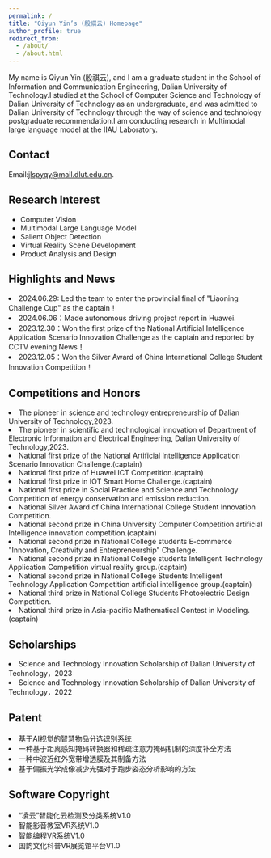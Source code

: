```yaml
---
permalink: /
title: "Qiyun Yin’s (殷祺云) Homepage"
author_profile: true
redirect_from: 
  - /about/
  - /about.html
---
```


My name is Qiyun Yin (殷祺云), and I am a graduate student in the School of Information and Communication Engineering, Dalian University of Technology.I studied at the School of Computer Science and Technology of Dalian University of Technology as an undergraduate, and was admitted to Dalian University of Technology through the way of science and technology postgraduate recommendation.I am conducting research in Multimodal large language model at the IIAU Laboratory. 

Contact
------
Email:jlspyqy@mail.dlut.edu.cn.

Research Interest
------
<ul>
<li>Computer Vision
<li>Multimodal Large Language Model
<li>Salient Object Detection
<li>Virtual Reality Scene Development
<li>Product Analysis and Design
</ul>
  
Highlights and News
------
<li>2024.06.29: Led the team to enter the provincial final of "Liaoning Challenge Cup" as the captain！
<li>2024.06.06：Made autonomous driving project report in Huawei.
<li>2023.12.30：Won the first prize of the National Artificial Intelligence Application Scenario Innovation Challenge as the captain and reported by CCTV evening News！
<li>2023.12.05：Won the Silver Award of China International College Student Innovation Competition！</li>
  
Competitions and Honors
------
<li>The pioneer in science and technology entrepreneurship of Dalian University of Technology,2023.
<li>The pioneer in scientific and technological innovation of Department of Electronic Information and Electrical Engineering, Dalian University of Technology,2023.
<li>National first prize of the National Artificial Intelligence Application Scenario Innovation Challenge.(captain)
<li>National first prize of Huawei ICT Competition.(captain)
<li>National first prize in IOT Smart Home Challenge.(captain)
<li>National first prize in Social Practice and Science and Technology Competition of energy conservation and emission reduction.
<li>National Silver Award of China International College Student Innovation Competition.
<li>National second prize in China University Computer Competition artificial Intelligence innovation competition.(captain)
<li>National second prize in National College students E-commerce "Innovation, Creativity and Entrepreneurship" Challenge.
<li>National second prize in National College students Intelligent Technology Application Competition virtual reality group.(captain)
<li>National second prize in National College Students Intelligent Technology Application Competition artificial intelligence group.(captain)
<li>National third prize in National College Students Photoelectric Design Competition.
<li>National third prize in Asia-pacific Mathematical Contest in Modeling.(captain)</li>

Scholarships
------
<li>Science and Technology Innovation Scholarship of Dalian University of Technology，2023
<li>Science and Technology Innovation Scholarship of Dalian University of Technology，2022</li>

Patent
------
<li>基于AI视觉的智慧物品分选识别系统
<li>一种基于距离感知掩码转换器和稀疏注意力掩码机制的深度补全方法
<li>一种中波近红外宽带增透膜及其制备方法
<li>基于偏振光学成像减少光强对于跑步姿态分析影响的方法</li>

Software Copyright
------
<li>“凌云”智能化云检测及分类系统V1.0
<li>智能影音教室VR系统V1.0
<li>智能编程VR系统V1.0
<li>国韵文化科普VR展览馆平台V1.0</li>
